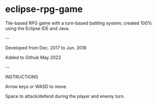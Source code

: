 # eclipse-rpg-game

Tile-based RPG game with a turn-based battling system; created 100% using the Eclipse IDE and Java.

--

Developed from Dec. 2017 to Jun. 2018

Added to Github May 2022

--

INSTRUCTIONS

Arrow keys or WASD to move.

Space to attack/defend during the player and enemy turn.
